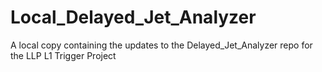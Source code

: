 # Local_Delayed_Jet_Analyzer
A local copy containing the updates to the Delayed_Jet_Analyzer repo for the LLP L1 Trigger Project
